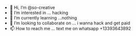 - 👋 Hi, I’m @so-creative
- 👀 I’m interested in ... hacking
- 🌱 I’m currently learning ...nothing
- 💞️ I’m looking to collaborate on ... i wanna hack and get paid
- 📫 How to reach me ... text me on whatsapp +13393643892

<!---
so-creative/so-creative is a ✨ special ✨ repository because its `README.md` (this file) appears on your GitHub profile.
You can click the Preview link to take a look at your changes.
--->
